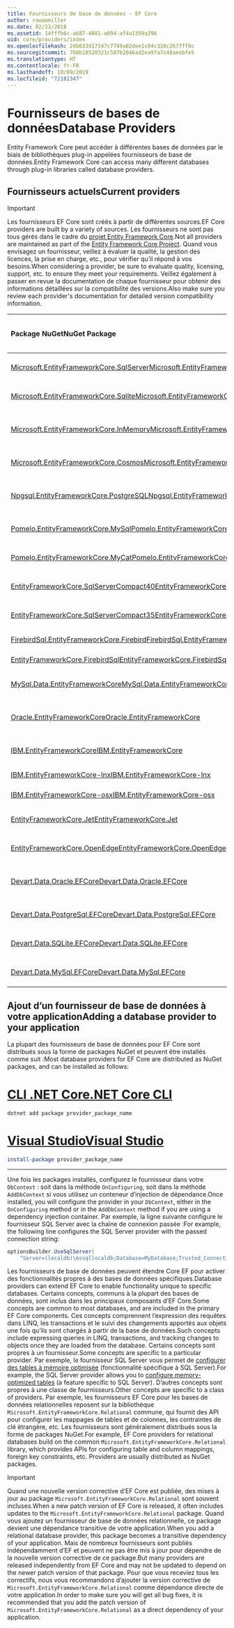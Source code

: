 ```yaml
---
title: Fournisseurs de base de données - EF Core
author: rowanmiller
ms.date: 02/23/2018
ms.assetid: 14fffb6c-a687-4881-a094-af4a1359a296
uid: core/providers/index
ms.openlocfilehash: 24b633d17347c7749a02dee1c04c310c2677ff8c
ms.sourcegitcommit: 708b18520321c587b2046ad2ea9fa7c48aeebfe5
ms.translationtype: HT
ms.contentlocale: fr-FR
ms.lasthandoff: 10/09/2019
ms.locfileid: "72181347"
---
```

# <a name="database-providers"></a><span data-ttu-id="31b01-102">Fournisseurs de bases de données</span><span class="sxs-lookup"><span data-stu-id="31b01-102">Database Providers</span></span>

<span data-ttu-id="31b01-103">Entity Framework Core peut accéder à différentes bases de données par le biais de bibliothèques plug-in appelées fournisseurs de base de données.</span><span class="sxs-lookup"><span data-stu-id="31b01-103">Entity Framework Core can access many different databases through plug-in libraries called database providers.</span></span>

## <a name="current-providers"></a><span data-ttu-id="31b01-104">Fournisseurs actuels</span><span class="sxs-lookup"><span data-stu-id="31b01-104">Current providers</span></span>
> [!IMPORTANT]  
> <span data-ttu-id="31b01-105">Les fournisseurs EF Core sont créés à partir de différentes sources.</span><span class="sxs-lookup"><span data-stu-id="31b01-105">EF Core providers are built by a variety of sources.</span></span> <span data-ttu-id="31b01-106">Les fournisseurs ne sont pas tous gérés dans le cadre du [projet Entity Framework Core](https://github.com/aspnet/EntityFrameworkCore).</span><span class="sxs-lookup"><span data-stu-id="31b01-106">Not all providers are maintained as part of the [Entity Framework Core Project](https://github.com/aspnet/EntityFrameworkCore).</span></span> <span data-ttu-id="31b01-107">Quand vous envisagez un fournisseur, veillez à évaluer la qualité, la gestion des licences, la prise en charge, etc., pour vérifier qu’il répond à vos besoins.</span><span class="sxs-lookup"><span data-stu-id="31b01-107">When considering a provider, be sure to evaluate quality, licensing, support, etc. to ensure they meet your requirements.</span></span> <span data-ttu-id="31b01-108">Veillez également à passer en revue la documentation de chaque fournisseur pour obtenir des informations détaillées sur la compatibilité des versions.</span><span class="sxs-lookup"><span data-stu-id="31b01-108">Also make sure you review each provider's documentation for detailed version compatibility information.</span></span>

| <span data-ttu-id="31b01-109">Package NuGet</span><span class="sxs-lookup"><span data-stu-id="31b01-109">NuGet Package</span></span>                                                                                                        | <span data-ttu-id="31b01-110">Moteurs de base de données pris en charge</span><span class="sxs-lookup"><span data-stu-id="31b01-110">Supported database engines</span></span> | <span data-ttu-id="31b01-111">Chargé de maintenance / fournisseur</span><span class="sxs-lookup"><span data-stu-id="31b01-111">Maintainer / Vendor</span></span>                                                           | <span data-ttu-id="31b01-112">Remarques / exigences</span><span class="sxs-lookup"><span data-stu-id="31b01-112">Notes / Requirements</span></span> | <span data-ttu-id="31b01-113">Liens utiles</span><span class="sxs-lookup"><span data-stu-id="31b01-113">Useful links</span></span>                                                                                                                                                                                       |
|:---------------------------------------------------------------------------------------------------------------------|:---------------------------|:------------------------------------------------------------------------------|:---------------------|:---------------------------------------------------------------------------------------------------------------------------------------------------------------------------------------------------|
| [<span data-ttu-id="31b01-114">Microsoft.EntityFrameworkCore.SqlServer</span><span class="sxs-lookup"><span data-stu-id="31b01-114">Microsoft.EntityFrameworkCore.SqlServer</span></span>](https://www.nuget.org/packages/Microsoft.EntityFrameworkCore.SqlServer)    | <span data-ttu-id="31b01-115">SQL Server 2012 et ultérieur</span><span class="sxs-lookup"><span data-stu-id="31b01-115">SQL Server 2012 onwards</span></span>    | <span data-ttu-id="31b01-116">[Projet EF Core](https://github.com/aspnet/EntityFrameworkCore/) (Microsoft)</span><span class="sxs-lookup"><span data-stu-id="31b01-116">[EF Core Project](https://github.com/aspnet/EntityFrameworkCore/) (Microsoft)</span></span> |                      | [<span data-ttu-id="31b01-117">docs</span><span class="sxs-lookup"><span data-stu-id="31b01-117">docs</span></span>](xref:core/providers/sql-server/index)                                                                                                                                                       |
| [<span data-ttu-id="31b01-118">Microsoft.EntityFrameworkCore.Sqlite</span><span class="sxs-lookup"><span data-stu-id="31b01-118">Microsoft.EntityFrameworkCore.Sqlite</span></span>](https://www.nuget.org/packages/Microsoft.EntityFrameworkCore.Sqlite)          | <span data-ttu-id="31b01-119">SQLite 3.7 et ultérieur</span><span class="sxs-lookup"><span data-stu-id="31b01-119">SQLite 3.7 onwards</span></span>         | <span data-ttu-id="31b01-120">[Projet EF Core](https://github.com/aspnet/EntityFrameworkCore/) (Microsoft)</span><span class="sxs-lookup"><span data-stu-id="31b01-120">[EF Core Project](https://github.com/aspnet/EntityFrameworkCore/) (Microsoft)</span></span> |                      | [<span data-ttu-id="31b01-121">docs</span><span class="sxs-lookup"><span data-stu-id="31b01-121">docs</span></span>](xref:core/providers/sqlite/index)                                                                                                                                                           |
| [<span data-ttu-id="31b01-122">Microsoft.EntityFrameworkCore.InMemory</span><span class="sxs-lookup"><span data-stu-id="31b01-122">Microsoft.EntityFrameworkCore.InMemory</span></span>](https://www.nuget.org/packages/Microsoft.EntityFrameworkCore.InMemory)      | <span data-ttu-id="31b01-123">Fournisseur en mémoire EF Core</span><span class="sxs-lookup"><span data-stu-id="31b01-123">EF Core in-memory database</span></span> | <span data-ttu-id="31b01-124">[Projet EF Core](https://github.com/aspnet/EntityFrameworkCore/) (Microsoft)</span><span class="sxs-lookup"><span data-stu-id="31b01-124">[EF Core Project](https://github.com/aspnet/EntityFrameworkCore/) (Microsoft)</span></span> | <span data-ttu-id="31b01-125">À des fins de test uniquement</span><span class="sxs-lookup"><span data-stu-id="31b01-125">For testing only</span></span>     | [<span data-ttu-id="31b01-126">docs</span><span class="sxs-lookup"><span data-stu-id="31b01-126">docs</span></span>](xref:core/providers/in-memory/index)                                                                                                                                                        |
| [<span data-ttu-id="31b01-127">Microsoft.EntityFrameworkCore.Cosmos</span><span class="sxs-lookup"><span data-stu-id="31b01-127">Microsoft.EntityFrameworkCore.Cosmos</span></span>](https://www.nuget.org/packages/Microsoft.EntityFrameworkCore.Cosmos)          | <span data-ttu-id="31b01-128">API SQL Azure Cosmos DB</span><span class="sxs-lookup"><span data-stu-id="31b01-128">Azure Cosmos DB SQL API</span></span>    | <span data-ttu-id="31b01-129">[Projet EF Core](https://github.com/aspnet/EntityFrameworkCore/) (Microsoft)</span><span class="sxs-lookup"><span data-stu-id="31b01-129">[EF Core Project](https://github.com/aspnet/EntityFrameworkCore/) (Microsoft)</span></span> |                      | [<span data-ttu-id="31b01-130">docs</span><span class="sxs-lookup"><span data-stu-id="31b01-130">docs</span></span>](xref:core/providers/cosmos/index)                                                                                                                                                           |
| [<span data-ttu-id="31b01-131">Npgsql.EntityFrameworkCore.PostgreSQL</span><span class="sxs-lookup"><span data-stu-id="31b01-131">Npgsql.EntityFrameworkCore.PostgreSQL</span></span>](https://www.nuget.org/packages/Npgsql.EntityFrameworkCore.PostgreSQL)        | <span data-ttu-id="31b01-132">PostgreSQL</span><span class="sxs-lookup"><span data-stu-id="31b01-132">PostgreSQL</span></span>                 | [<span data-ttu-id="31b01-133">Équipe de développement Npgsql</span><span class="sxs-lookup"><span data-stu-id="31b01-133">Npgsql Development Team</span></span>](https://github.com/npgsql)                          |                      | [<span data-ttu-id="31b01-134">docs</span><span class="sxs-lookup"><span data-stu-id="31b01-134">docs</span></span>](https://www.npgsql.org/efcore/index.html)                                                                                                                                                   |
| [<span data-ttu-id="31b01-135">Pomelo.EntityFrameworkCore.MySql</span><span class="sxs-lookup"><span data-stu-id="31b01-135">Pomelo.EntityFrameworkCore.MySql</span></span>](https://www.nuget.org/packages/Pomelo.EntityFrameworkCore.MySql)                  | <span data-ttu-id="31b01-136">MySQL, MariaDB</span><span class="sxs-lookup"><span data-stu-id="31b01-136">MySQL, MariaDB</span></span>             | [<span data-ttu-id="31b01-137">Projet Pomelo Foundation</span><span class="sxs-lookup"><span data-stu-id="31b01-137">Pomelo Foundation Project</span></span>](https://github.com/PomeloFoundation)              |                      | [<span data-ttu-id="31b01-138">readme</span><span class="sxs-lookup"><span data-stu-id="31b01-138">readme</span></span>](https://github.com/PomeloFoundation/Pomelo.EntityFrameworkCore.MySql/blob/master/README.md)                                                                                               |
| [<span data-ttu-id="31b01-139">Pomelo.EntityFrameworkCore.MyCat</span><span class="sxs-lookup"><span data-stu-id="31b01-139">Pomelo.EntityFrameworkCore.MyCat</span></span>](https://www.nuget.org/packages/Pomelo.EntityFrameworkCore.MyCat)                  | <span data-ttu-id="31b01-140">Serveur MyCAT</span><span class="sxs-lookup"><span data-stu-id="31b01-140">MyCAT Server</span></span>               | [<span data-ttu-id="31b01-141">Projet Pomelo Foundation</span><span class="sxs-lookup"><span data-stu-id="31b01-141">Pomelo Foundation Project</span></span>](https://github.com/PomeloFoundation)              | <span data-ttu-id="31b01-142">Version préliminaire uniquement</span><span class="sxs-lookup"><span data-stu-id="31b01-142">Prerelease only</span></span>      | [<span data-ttu-id="31b01-143">readme</span><span class="sxs-lookup"><span data-stu-id="31b01-143">readme</span></span>](https://github.com/PomeloFoundation/Pomelo.EntityFrameworkCore.MyCat/blob/master/README.md)                                                                                               |
| [<span data-ttu-id="31b01-144">EntityFrameworkCore.SqlServerCompact40</span><span class="sxs-lookup"><span data-stu-id="31b01-144">EntityFrameworkCore.SqlServerCompact40</span></span>](https://www.nuget.org/packages/EntityFrameworkCore.SqlServerCompact40)      | <span data-ttu-id="31b01-145">SQL Server Compact 4,0</span><span class="sxs-lookup"><span data-stu-id="31b01-145">SQL Server Compact 4.0</span></span>     | [<span data-ttu-id="31b01-146">Erik Ejlskov Jensen</span><span class="sxs-lookup"><span data-stu-id="31b01-146">Erik Ejlskov Jensen</span></span>](https://github.com/ErikEJ/)                             | <span data-ttu-id="31b01-147">.NET Framework</span><span class="sxs-lookup"><span data-stu-id="31b01-147">.NET Framework</span></span>       | [<span data-ttu-id="31b01-148">wiki</span><span class="sxs-lookup"><span data-stu-id="31b01-148">wiki</span></span>](https://github.com/ErikEJ/EntityFramework.SqlServerCompact/wiki/Using-EF-Core-with-SQL-Server-Compact-in-Traditional-.NET-Applications)                                                     |
| [<span data-ttu-id="31b01-149">EntityFrameworkCore.SqlServerCompact35</span><span class="sxs-lookup"><span data-stu-id="31b01-149">EntityFrameworkCore.SqlServerCompact35</span></span>](https://www.nuget.org/packages/EntityFrameworkCore.SqlServerCompact35)      | <span data-ttu-id="31b01-150">SQL Server Compact 3.5</span><span class="sxs-lookup"><span data-stu-id="31b01-150">SQL Server Compact 3.5</span></span>     | [<span data-ttu-id="31b01-151">Erik Ejlskov Jensen</span><span class="sxs-lookup"><span data-stu-id="31b01-151">Erik Ejlskov Jensen</span></span>](https://github.com/ErikEJ/)                             | <span data-ttu-id="31b01-152">.NET Framework</span><span class="sxs-lookup"><span data-stu-id="31b01-152">.NET Framework</span></span>       | [<span data-ttu-id="31b01-153">wiki</span><span class="sxs-lookup"><span data-stu-id="31b01-153">wiki</span></span>](https://github.com/ErikEJ/EntityFramework.SqlServerCompact/wiki/Using-EF-Core-with-SQL-Server-Compact-in-Traditional-.NET-Applications)                                                     |
| [<span data-ttu-id="31b01-154">FirebirdSql.EntityFrameworkCore.Firebird</span><span class="sxs-lookup"><span data-stu-id="31b01-154">FirebirdSql.EntityFrameworkCore.Firebird</span></span>](https://www.nuget.org/packages/FirebirdSql.EntityFrameworkCore.Firebird/) | <span data-ttu-id="31b01-155">Firebird 2.5 et 3.x</span><span class="sxs-lookup"><span data-stu-id="31b01-155">Firebird 2.5 and 3.x</span></span>       | [<span data-ttu-id="31b01-156">Jiří Činčura</span><span class="sxs-lookup"><span data-stu-id="31b01-156">Jiří Činčura</span></span>](https://github.com/cincuranet)                                 |                      | [<span data-ttu-id="31b01-157">docs</span><span class="sxs-lookup"><span data-stu-id="31b01-157">docs</span></span>](https://github.com/cincuranet/FirebirdSql.Data.FirebirdClient/blob/master/Provider/docs/entity-framework-core.md)                                                                           |
| [<span data-ttu-id="31b01-158">EntityFrameworkCore.FirebirdSql</span><span class="sxs-lookup"><span data-stu-id="31b01-158">EntityFrameworkCore.FirebirdSql</span></span>](https://www.nuget.org/packages/EntityFrameworkCore.FirebirdSql/)                   | <span data-ttu-id="31b01-159">Firebird 2.5 et 3.x</span><span class="sxs-lookup"><span data-stu-id="31b01-159">Firebird 2.5 and 3.x</span></span>       | [<span data-ttu-id="31b01-160">Rafael Almeida</span><span class="sxs-lookup"><span data-stu-id="31b01-160">Rafael Almeida</span></span>](https://github.com/ralmsdeveloper)                           |                      | [<span data-ttu-id="31b01-161">wiki</span><span class="sxs-lookup"><span data-stu-id="31b01-161">wiki</span></span>](https://github.com/ralmsdeveloper/EntityFrameworkCore.FirebirdSQL/wiki)                                                                                                                     |
| [<span data-ttu-id="31b01-162">MySql.Data.EntityFrameworkCore</span><span class="sxs-lookup"><span data-stu-id="31b01-162">MySql.Data.EntityFrameworkCore</span></span>](https://www.nuget.org/packages/MySql.Data.EntityFrameworkCore)                      | <span data-ttu-id="31b01-163">MySQL</span><span class="sxs-lookup"><span data-stu-id="31b01-163">MySQL</span></span>                      | <span data-ttu-id="31b01-164">[Projet MySQL](https://dev.mysql.com) (Oracle)</span><span class="sxs-lookup"><span data-stu-id="31b01-164">[MySQL project](https://dev.mysql.com) (Oracle)</span></span>                               |                      | [<span data-ttu-id="31b01-165">docs</span><span class="sxs-lookup"><span data-stu-id="31b01-165">docs</span></span>](https://dev.mysql.com/doc/connector-net/en/connector-net-entityframework-core.html)                                                                                                         |
| [<span data-ttu-id="31b01-166">Oracle.EntityFrameworkCore</span><span class="sxs-lookup"><span data-stu-id="31b01-166">Oracle.EntityFrameworkCore</span></span>](https://www.nuget.org/packages/Oracle.EntityFrameworkCore/)                             | <span data-ttu-id="31b01-167">Oracle DB 11.2 et versions ultérieures</span><span class="sxs-lookup"><span data-stu-id="31b01-167">Oracle DB 11.2 onwards</span></span>     | [<span data-ttu-id="31b01-168">Oracle</span><span class="sxs-lookup"><span data-stu-id="31b01-168">Oracle</span></span>](https://www.oracle.com/technetwork/topics/dotnet/)                   | <span data-ttu-id="31b01-169">Version préliminaire</span><span class="sxs-lookup"><span data-stu-id="31b01-169">Prerelease</span></span>           | [<span data-ttu-id="31b01-170">site web</span><span class="sxs-lookup"><span data-stu-id="31b01-170">website</span></span>](https://www.oracle.com/technetwork/topics/dotnet/)                                                                                                                                       |
| [<span data-ttu-id="31b01-171">IBM.EntityFrameworkCore</span><span class="sxs-lookup"><span data-stu-id="31b01-171">IBM.EntityFrameworkCore</span></span>](https://www.nuget.org/packages/IBM.EntityFrameworkCore)                                    | <span data-ttu-id="31b01-172">Db2, Informix</span><span class="sxs-lookup"><span data-stu-id="31b01-172">Db2, Informix</span></span>              | [<span data-ttu-id="31b01-173">IBM</span><span class="sxs-lookup"><span data-stu-id="31b01-173">IBM</span></span>](https://ibm.com)                                                        | <span data-ttu-id="31b01-174">Version Windows</span><span class="sxs-lookup"><span data-stu-id="31b01-174">Windows version</span></span>      | [<span data-ttu-id="31b01-175">blog</span><span class="sxs-lookup"><span data-stu-id="31b01-175">blog</span></span>](https://www.ibm.com/developerworks/community/blogs/96960515-2ea1-4391-8170-b0515d08e4da/entry/Creating_Entity_Data_Model_using_IBM_Data_Server_providers_for_Entity_Framework_Core?lang=en) |
| [<span data-ttu-id="31b01-176">IBM.EntityFrameworkCore-lnx</span><span class="sxs-lookup"><span data-stu-id="31b01-176">IBM.EntityFrameworkCore-lnx</span></span>](https://www.nuget.org/packages/IBM.EntityFrameworkCore-lnx)                            | <span data-ttu-id="31b01-177">Db2, Informix</span><span class="sxs-lookup"><span data-stu-id="31b01-177">Db2, Informix</span></span>              | [<span data-ttu-id="31b01-178">IBM</span><span class="sxs-lookup"><span data-stu-id="31b01-178">IBM</span></span>](https://ibm.com)                                                        | <span data-ttu-id="31b01-179">Version Linux</span><span class="sxs-lookup"><span data-stu-id="31b01-179">Linux version</span></span>        | [<span data-ttu-id="31b01-180">blog</span><span class="sxs-lookup"><span data-stu-id="31b01-180">blog</span></span>](https://www.ibm.com/developerworks/community/blogs/96960515-2ea1-4391-8170-b0515d08e4da/entry/Creating_Entity_Data_Model_using_IBM_Data_Server_providers_for_Entity_Framework_Core?lang=en) |
| [<span data-ttu-id="31b01-181">IBM.EntityFrameworkCore-osx</span><span class="sxs-lookup"><span data-stu-id="31b01-181">IBM.EntityFrameworkCore-osx</span></span>](https://www.nuget.org/packages/IBM.EntityFrameworkCore-osx)                            | <span data-ttu-id="31b01-182">Db2, Informix</span><span class="sxs-lookup"><span data-stu-id="31b01-182">Db2, Informix</span></span>              | [<span data-ttu-id="31b01-183">IBM</span><span class="sxs-lookup"><span data-stu-id="31b01-183">IBM</span></span>](https://ibm.com)                                                        | <span data-ttu-id="31b01-184">Version macOS</span><span class="sxs-lookup"><span data-stu-id="31b01-184">macOS version</span></span>        | [<span data-ttu-id="31b01-185">blog</span><span class="sxs-lookup"><span data-stu-id="31b01-185">blog</span></span>](https://www.ibm.com/developerworks/community/blogs/96960515-2ea1-4391-8170-b0515d08e4da/entry/Creating_Entity_Data_Model_using_IBM_Data_Server_providers_for_Entity_Framework_Core?lang=en) |
| [<span data-ttu-id="31b01-186">EntityFrameworkCore.Jet</span><span class="sxs-lookup"><span data-stu-id="31b01-186">EntityFrameworkCore.Jet</span></span>](https://www.nuget.org/packages/EntityFrameworkCore.Jet/)                                   | <span data-ttu-id="31b01-187">Fichiers Microsoft Access</span><span class="sxs-lookup"><span data-stu-id="31b01-187">Microsoft Access files</span></span>     | [<span data-ttu-id="31b01-188">Bubi</span><span class="sxs-lookup"><span data-stu-id="31b01-188">Bubi</span></span>](https://github.com/bubibubi)                                           | <span data-ttu-id="31b01-189">.NET Framework</span><span class="sxs-lookup"><span data-stu-id="31b01-189">.NET Framework</span></span>       | [<span data-ttu-id="31b01-190">readme</span><span class="sxs-lookup"><span data-stu-id="31b01-190">readme</span></span>](https://github.com/bubibubi/EntityFrameworkCore.Jet/blob/master/docs/README.md)                                                                                                           |
| [<span data-ttu-id="31b01-191">EntityFrameworkCore.OpenEdge</span><span class="sxs-lookup"><span data-stu-id="31b01-191">EntityFrameworkCore.OpenEdge</span></span>](https://www.nuget.org/packages/EntityFrameworkCore.OpenEdge/)                         | <span data-ttu-id="31b01-192">Progress OpenEdge</span><span class="sxs-lookup"><span data-stu-id="31b01-192">Progress OpenEdge</span></span>          | [<span data-ttu-id="31b01-193">Alex Wiese</span><span class="sxs-lookup"><span data-stu-id="31b01-193">Alex Wiese</span></span>](https://github.com/alexwiese)                                    |                      | [<span data-ttu-id="31b01-194">readme</span><span class="sxs-lookup"><span data-stu-id="31b01-194">readme</span></span>](https://github.com/alexwiese/EntityFrameworkCore.OpenEdge/blob/master/README.md)                                                                                                          |
| [<span data-ttu-id="31b01-195">Devart.Data.Oracle.EFCore</span><span class="sxs-lookup"><span data-stu-id="31b01-195">Devart.Data.Oracle.EFCore</span></span>](https://www.nuget.org/packages/Devart.Data.Oracle.EFCore/)                               | <span data-ttu-id="31b01-196">Oracle DB 9.2.0.4 et versions ultérieures</span><span class="sxs-lookup"><span data-stu-id="31b01-196">Oracle DB 9.2.0.4 onwards</span></span>  | [<span data-ttu-id="31b01-197">DevArt</span><span class="sxs-lookup"><span data-stu-id="31b01-197">DevArt</span></span>](https://www.devart.com/)                                             | <span data-ttu-id="31b01-198">Payé</span><span class="sxs-lookup"><span data-stu-id="31b01-198">Paid</span></span>                 | [<span data-ttu-id="31b01-199">docs</span><span class="sxs-lookup"><span data-stu-id="31b01-199">docs</span></span>](https://www.devart.com/dotconnect/oracle/docs/)                                                                                                                                             |
| [<span data-ttu-id="31b01-200">Devart.Data.PostgreSql.EFCore</span><span class="sxs-lookup"><span data-stu-id="31b01-200">Devart.Data.PostgreSql.EFCore</span></span>](https://www.nuget.org/packages/Devart.Data.PostgreSql.EFCore/)                       | <span data-ttu-id="31b01-201">PostgreSQL 8.0 et ultérieur</span><span class="sxs-lookup"><span data-stu-id="31b01-201">PostgreSQL 8.0 onwards</span></span>     | [<span data-ttu-id="31b01-202">DevArt</span><span class="sxs-lookup"><span data-stu-id="31b01-202">DevArt</span></span>](https://www.devart.com/)                                             | <span data-ttu-id="31b01-203">Payé</span><span class="sxs-lookup"><span data-stu-id="31b01-203">Paid</span></span>                 | [<span data-ttu-id="31b01-204">docs</span><span class="sxs-lookup"><span data-stu-id="31b01-204">docs</span></span>](https://www.devart.com/dotconnect/postgresql/docs/)                                                                                                                                         |
| [<span data-ttu-id="31b01-205">Devart.Data.SQLite.EFCore</span><span class="sxs-lookup"><span data-stu-id="31b01-205">Devart.Data.SQLite.EFCore</span></span>](https://www.nuget.org/packages/Devart.Data.SQLite.EFCore/)                               | <span data-ttu-id="31b01-206">SQLite 3 et ultérieur</span><span class="sxs-lookup"><span data-stu-id="31b01-206">SQLite 3 onwards</span></span>           | [<span data-ttu-id="31b01-207">DevArt</span><span class="sxs-lookup"><span data-stu-id="31b01-207">DevArt</span></span>](https://www.devart.com/)                                             | <span data-ttu-id="31b01-208">Payé</span><span class="sxs-lookup"><span data-stu-id="31b01-208">Paid</span></span>                 | [<span data-ttu-id="31b01-209">docs</span><span class="sxs-lookup"><span data-stu-id="31b01-209">docs</span></span>](https://www.devart.com/dotconnect/sqlite/docs/)                                                                                                                                             |
| [<span data-ttu-id="31b01-210">Devart.Data.MySql.EFCore</span><span class="sxs-lookup"><span data-stu-id="31b01-210">Devart.Data.MySql.EFCore</span></span>](https://www.nuget.org/packages/Devart.Data.MySql.EFCore/)                                 | <span data-ttu-id="31b01-211">MySQL 5 et ultérieur</span><span class="sxs-lookup"><span data-stu-id="31b01-211">MySQL 5 onwards</span></span>            | [<span data-ttu-id="31b01-212">DevArt</span><span class="sxs-lookup"><span data-stu-id="31b01-212">DevArt</span></span>](https://www.devart.com/)                                             | <span data-ttu-id="31b01-213">Payé</span><span class="sxs-lookup"><span data-stu-id="31b01-213">Paid</span></span>                 | [<span data-ttu-id="31b01-214">docs</span><span class="sxs-lookup"><span data-stu-id="31b01-214">docs</span></span>](https://www.devart.com/dotconnect/mysql/docs/)                                                                                                                                              |

## <a name="adding-a-database-provider-to-your-application"></a><span data-ttu-id="31b01-215">Ajout d’un fournisseur de base de données à votre application</span><span class="sxs-lookup"><span data-stu-id="31b01-215">Adding a database provider to your application</span></span>

<span data-ttu-id="31b01-216">La plupart des fournisseurs de base de données pour EF Core sont distribués sous la forme de packages NuGet et peuvent être installés comme suit :</span><span class="sxs-lookup"><span data-stu-id="31b01-216">Most database providers for EF Core are distributed as NuGet packages, and can be installed as follows:</span></span>

# <a name="net-core-clitabdotnet-core-cli"></a>[<span data-ttu-id="31b01-217">CLI .NET Core</span><span class="sxs-lookup"><span data-stu-id="31b01-217">.NET Core CLI</span></span>](#tab/dotnet-core-cli)

``` console
dotnet add package provider_package_name
```

# <a name="visual-studiotabvs"></a>[<span data-ttu-id="31b01-218">Visual Studio</span><span class="sxs-lookup"><span data-stu-id="31b01-218">Visual Studio</span></span>](#tab/vs)

``` powershell
install-package provider_package_name
```

***

<span data-ttu-id="31b01-219">Une fois les packages installés, configurez le fournisseur dans votre `DbContext` : soit dans la méthode `OnConfiguring`, soit dans la méthode `AddDbContext` si vous utilisez un conteneur d’injection de dépendance.</span><span class="sxs-lookup"><span data-stu-id="31b01-219">Once installed, you will configure the provider in your `DbContext`, either in the `OnConfiguring` method or in the `AddDbContext` method if you are using a dependency injection container.</span></span>
<span data-ttu-id="31b01-220">Par exemple, la ligne suivante configure le fournisseur SQL Server avec la chaîne de connexion passée :</span><span class="sxs-lookup"><span data-stu-id="31b01-220">For example, the following line configures the SQL Server provider with the passed connection string:</span></span>

``` csharp
optionsBuilder.UseSqlServer(
    "Server=(localdb)\mssqllocaldb;Database=MyDatabase;Trusted_Connection=True;");
```  

<span data-ttu-id="31b01-221">Les fournisseurs de base de données peuvent étendre Core EF pour activer des fonctionnalités propres à des bases de données spécifiques.</span><span class="sxs-lookup"><span data-stu-id="31b01-221">Database providers can extend EF Core to enable functionality unique to specific databases.</span></span>
<span data-ttu-id="31b01-222">Certains concepts, communs à la plupart des bases de données, sont inclus dans les principaux composants d’EF Core.</span><span class="sxs-lookup"><span data-stu-id="31b01-222">Some concepts are common to most databases, and are included in the primary EF Core components.</span></span>
<span data-ttu-id="31b01-223">Ces concepts comprennent l’expression des requêtes dans LINQ, les transactions et le suivi des changements apportés aux objets une fois qu’ils sont chargés à partir de la base de données.</span><span class="sxs-lookup"><span data-stu-id="31b01-223">Such concepts include expressing queries in LINQ, transactions, and tracking changes to objects once they are loaded from the database.</span></span>
<span data-ttu-id="31b01-224">Certains concepts sont propres à un fournisseur.</span><span class="sxs-lookup"><span data-stu-id="31b01-224">Some concepts are specific to a particular provider.</span></span>
<span data-ttu-id="31b01-225">Par exemple, le fournisseur SQL Server vous permet de [configurer des tables à mémoire optimisée](xref:core/providers/sql-server/memory-optimized-tables) (fonctionnalité spécifique à SQL Server).</span><span class="sxs-lookup"><span data-stu-id="31b01-225">For example, the SQL Server provider allows you to [configure memory-optimized tables](xref:core/providers/sql-server/memory-optimized-tables) (a feature specific to SQL Server).</span></span>
<span data-ttu-id="31b01-226">D’autres concepts sont propres à une classe de fournisseurs.</span><span class="sxs-lookup"><span data-stu-id="31b01-226">Other concepts are specific to a class of providers.</span></span>
<span data-ttu-id="31b01-227">Par exemple, les fournisseurs EF Core pour les bases de données relationnelles reposent sur la bibliothèque `Microsoft.EntityFrameworkCore.Relational` commune, qui fournit des API pour configurer les mappages de tables et de colonnes, les contraintes de clé étrangère, etc. Les fournisseurs sont généralement distribués sous la forme de packages NuGet.</span><span class="sxs-lookup"><span data-stu-id="31b01-227">For example, EF Core providers for relational databases build on the common `Microsoft.EntityFrameworkCore.Relational` library, which provides APIs for configuring table and column mappings, foreign key constraints, etc. Providers are usually distributed as NuGet packages.</span></span>

> [!IMPORTANT]  
> <span data-ttu-id="31b01-228">Quand une nouvelle version corrective d’EF Core est publiée, des mises à jour au package `Microsoft.EntityFrameworkCore.Relational` sont souvent incluses.</span><span class="sxs-lookup"><span data-stu-id="31b01-228">When a new patch version of EF Core is released, it often includes updates to the `Microsoft.EntityFrameworkCore.Relational` package.</span></span>
> <span data-ttu-id="31b01-229">Quand vous ajoutez un fournisseur de base de données relationnelle, ce package devient une dépendance transitive de votre application.</span><span class="sxs-lookup"><span data-stu-id="31b01-229">When you add a relational database provider, this package becomes a transitive dependency of your application.</span></span>
> <span data-ttu-id="31b01-230">Mais de nombreux fournisseurs sont publiés indépendamment d’EF et peuvent ne pas être mis à jour pour dépendre de la nouvelle version corrective de ce package.</span><span class="sxs-lookup"><span data-stu-id="31b01-230">But many providers are released independently from EF Core and may not be updated to depend on the newer patch version of that package.</span></span>
> <span data-ttu-id="31b01-231">Pour que vous receviez tous les correctifs, nous vous recommandons d’ajouter la version corrective de `Microsoft.EntityFrameworkCore.Relational` comme dépendance directe de votre application.</span><span class="sxs-lookup"><span data-stu-id="31b01-231">In order to make sure you will get all bug fixes, it is recommended that you add the patch version of `Microsoft.EntityFrameworkCore.Relational` as a direct dependency of your application.</span></span>
